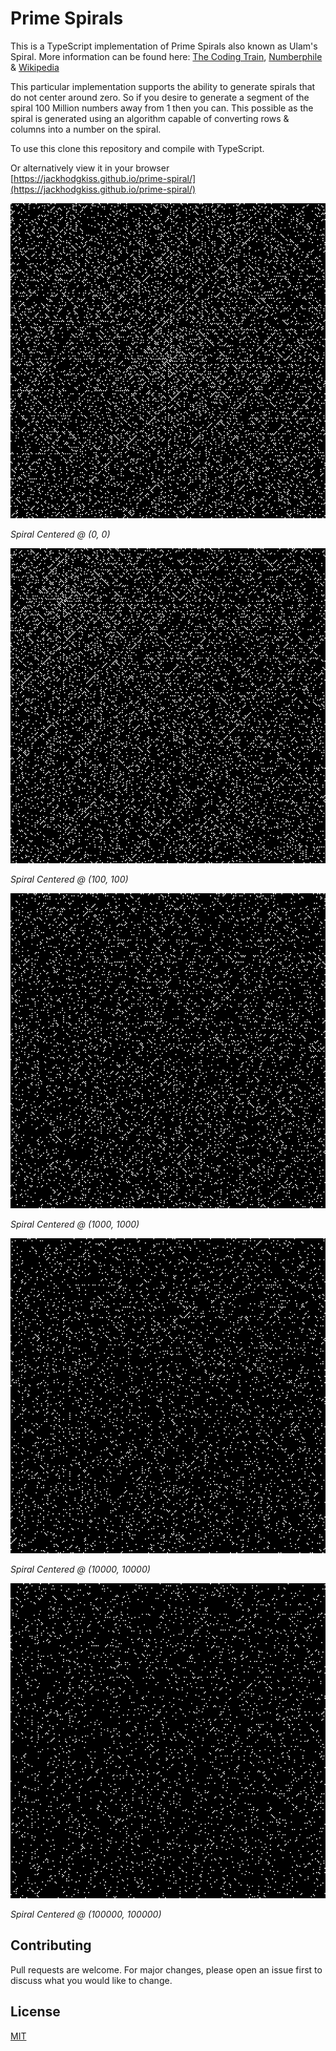 # Prime Spirals

This is a TypeScript implementation of Prime Spirals also known as Ulam's Spiral. More information can be found here: [The Coding Train](https://www.youtube.com/watch?v=a35KWEjRvc0), [Numberphile](https://www.youtube.com/watch?v=iFuR97YcSLM) & [Wikipedia](https://en.wikipedia.org/wiki/Ulam_spiral)

This particular implementation supports the ability to generate spirals that do not center around zero. So if you desire to generate a segment of the spiral 100 Million numbers away from 1 then you can. This possible as the spiral is generated using an algorithm capable of converting rows & columns into a number on the spiral.

To use this clone this repository and compile with TypeScript.

Or alternatively view it in your browser [https://jackhodgkiss.github.io/prime-spiral/](https://jackhodgkiss.github.io/prime-spiral/)

![Prime Spiral @ 0, 0](assets/0x0.png)

*Spiral Centered @ (0, 0)*

![Prime Spiral @ 100, 100](assets/100x100.png)

*Spiral Centered @ (100, 100)*

![Prime Spiral @ 1000, 1000](assets/1000x1000.png)

*Spiral Centered @ (1000, 1000)*

![Prime Spiral @ 10000, 10000](assets/10000x10000.png)

*Spiral Centered @ (10000, 10000)*

![Prime Spiral @ 1000000, 100000](assets/100000x100000.png)

*Spiral Centered @ (100000, 100000)*

## Contributing
Pull requests are welcome. For major changes, please open an issue first to discuss what you would like to change.

## License
[MIT](https://choosealicense.com/licenses/mit/)
